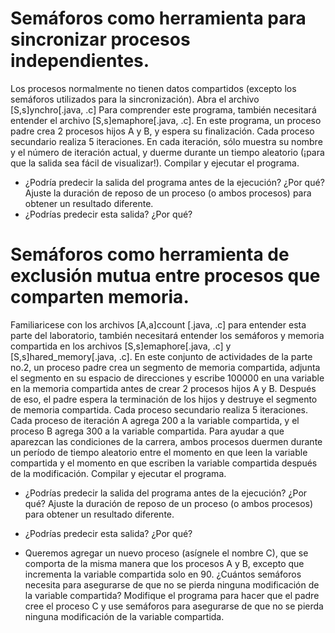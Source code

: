 # Semáforos como herramienta para sincronizar procesos independientes.
Los procesos normalmente no tienen datos compartidos (excepto los semáforos utilizados para la sincronización). Abra el archivo [S,s]ynchro[.java, .c] Para comprender este programa, también necesitará entender el archivo [S,s]emaphore[.java, .c]. En este programa, un proceso padre crea 2 procesos hijos A y B, y espera su finalización. Cada proceso secundario realiza 5 iteraciones. En cada iteración, sólo muestra su nombre y el número de iteración actual, y duerme durante un tiempo aleatorio (¡para que la salida sea fácil de visualizar!). 
Compilar y ejecutar el programa. 

- ¿Podría predecir la salida del programa antes de la ejecución? ¿Por qué?  Ajuste la duración de reposo de un proceso (o ambos procesos) para obtener un resultado diferente.
- ¿Podrías predecir esta salida? ¿Por qué? 


# Semáforos como herramienta de exclusión mutua entre procesos que comparten memoria.
Familiaricese con los archivos [A,a]ccount [.java, .c] para entender esta parte del laboratorio, también necesitará entender los semáforos y memoria compartida en los archivos [S,s]emaphore[.java, .c] y  [S,s]hared_memory[.java, .c]. En este conjunto de actividades de la parte no.2, un proceso padre crea un segmento de memoria compartida, adjunta el segmento en su espacio de direcciones y escribe 100000 en una variable en la memoria compartida antes de crear 2 procesos hijos A y B. Después de eso, el padre espera la terminación de los hijos y destruye el segmento de memoria compartida. Cada proceso secundario realiza 5 iteraciones. Cada proceso de iteración A agrega 200 a la variable compartida, y el proceso B agrega 300 a la variable compartida. Para ayudar a que aparezcan las condiciones de la carrera, ambos procesos duermen durante un período de tiempo aleatorio entre el momento en que leen la variable compartida y el momento en que escriben la variable compartida después de la modificación.
Compilar y ejecutar el programa. 
- ¿Podrías predecir la salida del programa antes de la ejecución? ¿Por qué? Ajuste la duración de reposo de un proceso (o ambos procesos) para obtener un resultado diferente. 
- ¿Podrías predecir esta salida? ¿Por qué?  

- Queremos agregar un nuevo proceso (asígnele el nombre C), que se comporta de la misma manera que los procesos A y B, excepto que incrementa la variable compartida solo en 90.
¿Cuántos semáforos necesita para asegurarse de que no se pierda ninguna modificación de la variable compartida? Modifique el programa para hacer que el padre cree el proceso C y use semáforos para asegurarse de que no se pierda ninguna modificación de la variable compartida.
